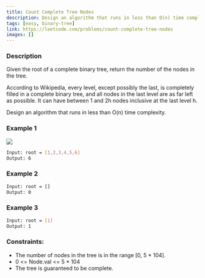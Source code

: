 ```yaml
---
title: Count Complete Tree Nodes
description: Design an algorithm that runs in less than O(n) time complexity.
tags: [easy, binary-tree]
link: https://leetcode.com/problems/count-complete-tree-nodes
images: []
---
```


### Description

Given the root of a complete binary tree, return the number of the nodes in the tree.

According to Wikipedia, every level, except possibly the last, is completely filled in a complete binary tree, and all nodes in the last level are as far left as possible. It can have between 1 and 2h nodes inclusive at the last level h.

Design an algorithm that runs in less than O(n) time complexity.

### Example 1

![](https://assets.leetcode.com/uploads/2021/01/14/complete.jpg)

```bash
Input: root = [1,2,3,4,5,6]
Output: 6
```

### Example 2

```bash
Input: root = []
Output: 0
```

### Example 3

```bash
Input: root = [1]
Output: 1
```


### Constraints:

- The number of nodes in the tree is in the range [0, 5 * 104].
- 0 <= Node.val <= 5 * 104
- The tree is guaranteed to be complete.